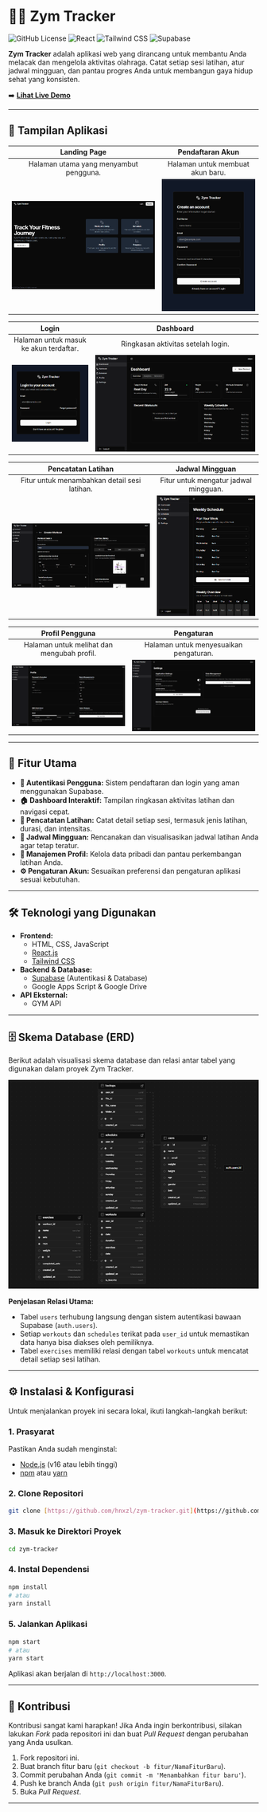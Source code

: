 # 🏋️‍♂️ Zym Tracker

![GitHub License](https://img.shields.io/badge/license-MIT-blue.svg)
![React](https://img.shields.io/badge/React-20232A?style=for-the-badge&logo=react&logoColor=61DAFB)
![Tailwind CSS](https://img.shields.io/badge/Tailwind_CSS-38B2AC?style=for-the-badge&logo=tailwind-css&logoColor=white)
![Supabase](https://img.shields.io/badge/Supabase-3FCF8E?style=for-the-badge&logo=supabase&logoColor=white)

**Zym Tracker** adalah aplikasi web yang dirancang untuk membantu Anda melacak dan mengelola aktivitas olahraga. Catat setiap sesi latihan, atur jadwal mingguan, dan pantau progres Anda untuk membangun gaya hidup sehat yang konsisten.

➡️ **[Lihat Live Demo](https://youtu.be/ar0aAbNHun8)**

---

## 📸 Tampilan Aplikasi

| Landing Page | Pendaftaran Akun |
| :---: | :---: |
| Halaman utama yang menyambut pengguna. | Halaman untuk membuat akun baru. |
| ![Landing Page](screenshots/index.png) | ![Pendaftaran Akun](screenshots/create_account.png) |

| Login | Dashboard |
| :---: | :---: |
| Halaman untuk masuk ke akun terdaftar. | Ringkasan aktivitas setelah login. |
| ![Login](screenshots/login.png) | ![Dashboard](screenshots/dashboard.png) |

| Pencatatan Latihan | Jadwal Mingguan |
| :---: | :---: |
| Fitur untuk menambahkan detail sesi latihan. | Fitur untuk mengatur jadwal mingguan. |
| ![Pencatatan Latihan](screenshots/workout.png) | ![Jadwal Mingguan](screenshots/schedule.png) |

| Profil Pengguna | Pengaturan |
| :---: | :---: |
| Halaman untuk melihat dan mengubah profil. | Halaman untuk menyesuaikan pengaturan. |
| ![Profil Pengguna](screenshots/profile.png) | ![Pengaturan](screenshots/settings.png) |


---

## 🚀 Fitur Utama

- **📝 Autentikasi Pengguna:** Sistem pendaftaran dan login yang aman menggunakan Supabase.
- **🏠 Dashboard Interaktif:** Tampilan ringkasan aktivitas latihan dan navigasi cepat.
- **💪 Pencatatan Latihan:** Catat detail setiap sesi, termasuk jenis latihan, durasi, dan intensitas.
- **📅 Jadwal Mingguan:** Rencanakan dan visualisasikan jadwal latihan Anda agar tetap teratur.
- **👤 Manajemen Profil:** Kelola data pribadi dan pantau perkembangan latihan Anda.
- **⚙️ Pengaturan Akun:** Sesuaikan preferensi dan pengaturan aplikasi sesuai kebutuhan.

---

## 🛠️ Teknologi yang Digunakan

- **Frontend:**
  - HTML, CSS, JavaScript
  - [React.js](https://reactjs.org/)
  - [Tailwind CSS](https://tailwindcss.com/)
- **Backend & Database:**
  - [Supabase](https://supabase.io/) (Autentikasi & Database)
  - Google Apps Script & Google Drive
- **API Eksternal:**
  - GYM API

---

## 🗄️ Skema Database (ERD)

Berikut adalah visualisasi skema database dan relasi antar tabel yang digunakan dalam proyek Zym Tracker.

![Skema Database Zym Tracker](screenshots/db.png)


**Penjelasan Relasi Utama:**
-   Tabel `users` terhubung langsung dengan sistem autentikasi bawaan Supabase (`auth.users`).
-   Setiap `workouts` dan `schedules` terikat pada `user_id` untuk memastikan data hanya bisa diakses oleh pemiliknya.
-   Tabel `exercises` memiliki relasi dengan tabel `workouts` untuk mencatat detail setiap sesi latihan.

---

## ⚙️ Instalasi & Konfigurasi

Untuk menjalankan proyek ini secara lokal, ikuti langkah-langkah berikut:

### 1. Prasyarat
Pastikan Anda sudah menginstal:
- [Node.js](https://nodejs.org/en/) (v16 atau lebih tinggi)
- [npm](https://www.npmjs.com/) atau [yarn](https://yarnpkg.com/)

### 2. Clone Repositori
```bash
git clone [https://github.com/hnxzl/zym-tracker.git](https://github.com/hnxzl/zym-tracker.git)
```

### 3. Masuk ke Direktori Proyek
```bash
cd zym-tracker
```

### 4. Instal Dependensi
```bash
npm install
# atau
yarn install
```

### 5. Jalankan Aplikasi
```bash
npm start
# atau
yarn start
```
Aplikasi akan berjalan di `http://localhost:3000`.

---

## 🤝 Kontribusi

Kontribusi sangat kami harapkan! Jika Anda ingin berkontribusi, silakan lakukan *Fork* pada repositori ini dan buat *Pull Request* dengan perubahan yang Anda usulkan.

1.  Fork repositori ini.
2.  Buat branch fitur baru (`git checkout -b fitur/NamaFiturBaru`).
3.  Commit perubahan Anda (`git commit -m 'Menambahkan fitur baru'`).
4.  Push ke branch Anda (`git push origin fitur/NamaFiturBaru`).
5.  Buka *Pull Request*.

---
